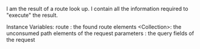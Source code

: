 I am the result of a route look up. I contain all the information required to "execute" the result.

Instance Variables:
	route			<WARoute>: the found route
	elements		<Collection<String>>: the unconsumed path elements of the request
	parameters	<WARequestFields>: the query fields of the request